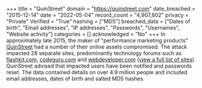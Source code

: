 +++
title = "QuinStreet"
domain = "https://quinstreet.com"
date_breached = "2015-12-14"
date = "2022-05-04"
record_count = "4,907,802"
privacy = "Private"
Verified = "True"
hashing = ["MD5"]
breached_data = ["Dates of birth", "Email addresses", "IP addresses", "Passwords", "Usernames", "Website activity"]
categories = []
acknowledged = "No"
+++
In approximately late 2015, the maker of &quot;performance marketing products&quot; <a href="http://quinstreet.com/" target="_blank" rel="noopener">QuinStreet</a> had a number of their online assets compromised. The attack impacted 28 separate sites, predominantly technology forums such as <a href="http://quinstreet.com/" target="_blank" rel="noopener">flashkit.com</a>, <a href="http://quinstreet.com/" target="_blank" rel="noopener">codeguru.com</a> and <a href="http://quinstreet.com/" target="_blank" rel="noopener">webdeveloper.com</a> (<a href="http://pastebin.com/raw/6p50GgCV" target="_blank" rel="noopener">view a full list of sites</a>). QuinStreet advised that impacted users have been notified and passwords reset. The data contained details on over 4.9 million people and included email addresses, dates of birth and salted MD5 hashes.
